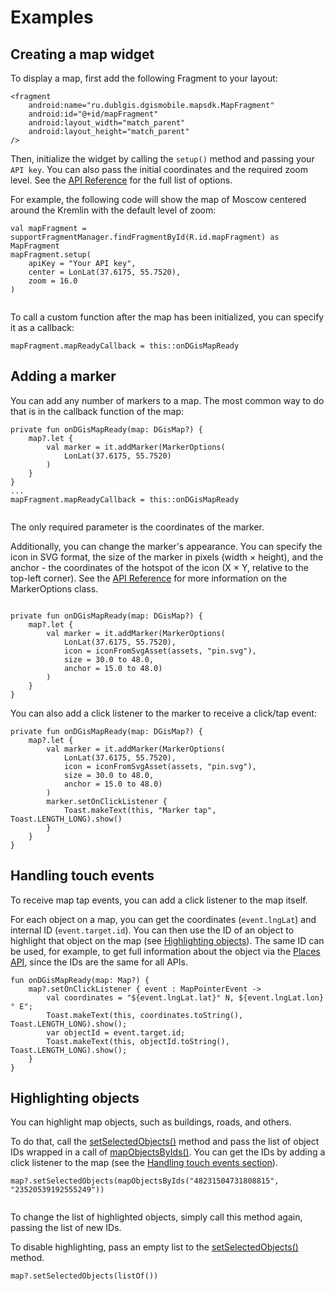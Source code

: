 # Examples

## Creating a map widget

To display a map, first add the following Fragment to your layout:

```
<fragment
    android:name="ru.dublgis.dgismobile.mapsdk.MapFragment"
    android:id="@+id/mapFragment"
    android:layout_width="match_parent"
    android:layout_height="match_parent"
/>
```

Then, initialize the widget by calling the `setup()` method and passing your `API key`. You can also pass the initial coordinates and the required zoom level. See the [API Reference](/en/android/mapgl/maps/reference/MapFragment) for the full list of options.

For example, the following code will show the map of Moscow centered around the Kremlin with the default level of zoom:

```
val mapFragment = supportFragmentManager.findFragmentById(R.id.mapFragment) as MapFragment
mapFragment.setup(
    apiKey = "Your API key",
    center = LonLat(37.6175, 55.7520),
    zoom = 16.0
)
```

<img src="/img/android_mapgl_examples_kremlin.png" alt="" /> <br/>

To call a custom function after the map has been initialized, you can specify it as a callback:

```
mapFragment.mapReadyCallback = this::onDGisMapReady
```

## Adding a marker

You can add any number of markers to a map. The most common way to do that is in the callback function of the map:

```
private fun onDGisMapReady(map: DGisMap?) {
    map?.let {
        val marker = it.addMarker(MarkerOptions(
            LonLat(37.6175, 55.7520)
        )
    }
}
...
mapFragment.mapReadyCallback = this::onDGisMapReady
```

<img src="/img/android_mapgl_examples_kremlin_with_marker.png" alt="" /> <br/>

The only required parameter is the coordinates of the marker.

Additionally, you can change the marker's appearance. You can specify the icon in SVG format, the size of the marker in pixels (width × height), and the anchor - the coordinates of the hotspot of the icon (X × Y, relative to the top-left corner). See the [API Reference](/en/android/mapgl/maps/reference/MarkerOptions) for more information on the MarkerOptions class.

<img src="/img/android_mapgl_examples_anchor.png" alt="" /> <br/>

```
private fun onDGisMapReady(map: DGisMap?) {
    map?.let {
        val marker = it.addMarker(MarkerOptions(
            LonLat(37.6175, 55.7520),
            icon = iconFromSvgAsset(assets, "pin.svg"),
            size = 30.0 to 48.0,
            anchor = 15.0 to 48.0)
        )
    }
}
```

You can also add a click listener to the marker to receive a click/tap event:

```
private fun onDGisMapReady(map: DGisMap?) {
    map?.let {
        val marker = it.addMarker(MarkerOptions(
            LonLat(37.6175, 55.7520),
            icon = iconFromSvgAsset(assets, "pin.svg"),
            size = 30.0 to 48.0,
            anchor = 15.0 to 48.0)
        )
        marker.setOnClickListener {
            Toast.makeText(this, "Marker tap", Toast.LENGTH_LONG).show()
        }
    }
}
```

## Handling touch events

To receive map tap events, you can add a click listener to the map itself.

For each object on a map, you can get the coordinates (`event.lngLat`) and internal ID (`event.target.id`). You can then use the ID of an object to highlight that object on the map (see [Highlighting objects](#nav-lvl1--Highlighting_objects)). The same ID can be used, for example, to get full information about the object via the [Places API](/en/api/search/places/overview), since the IDs are the same for all APIs.

```
fun onDGisMapReady(map: Map?) {
    map?.setOnClickListener { event : MapPointerEvent ->
        val coordinates = "${event.lngLat.lat}° N, ${event.lngLat.lon}° E";
        Toast.makeText(this, coordinates.toString(), Toast.LENGTH_LONG).show();
        var objectId = event.target.id;
        Toast.makeText(this, objectId.toString(), Toast.LENGTH_LONG).show();
    }
}
```

## Highlighting objects

You can highlight map objects, such as buildings, roads, and others.

To do that, call the [setSelectedObjects()](/en/android/mapgl/maps/reference/Map#nav-lvl2--setSelectedObjects) method and pass the list of object IDs wrapped in a call of [mapObjectsByIds()](/en/android/mapgl/maps/reference/mapObjectsByIds). You can get the IDs by adding a click listener to the map (see the [Handling touch events section](#nav-lvl1--Handling_touch_events)).

```
map?.setSelectedObjects(mapObjectsByIds("48231504731808815", "23520539192555249"))
```

<img src="/img/android_mapgl_examples_highlight.gif" alt="" /> <br/>

To change the list of highlighted objects, simply call this method again, passing the list of new IDs.

To disable highlighting, pass an empty list to the [setSelectedObjects()](/en/android/mapgl/maps/reference/Map#nav-lvl2--setSelectedObjects) method.

```
map?.setSelectedObjects(listOf())
```
